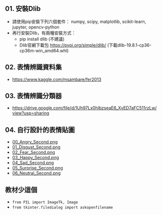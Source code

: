 ## 01. 安裝Dlib
* 請使用pip安裝下列六個套件： numpy, scipy, matplotlib, scikit-learn, jupyter, opencv-python
* 再行安裝Dlib，有兩種安裝方式：
  * pip install dlib (不建議)
  * Dlib官網下載包 https://pypi.org/simple/dlib/ (下載dlib-19.8.1-cp36-cp36m-win_amd64.whl)

## 02. 表情辨識資料集
* https://www.kaggle.com/msambare/fer2013

## 03. 表情辨識分類器
* https://drive.google.com/file/d/1Uh97Lx0hIbzseaE6_XvED7aFC511rzLw/view?usp=sharing

## 04. 自行設計的表情貼圖
* [00_Angry_Second.png](https://drive.google.com/file/d/1B69EBbyb8Lrpaw6rJSGekV7MlVxowfOc/view?usp=sharing)
* [01_Disgust_Second.png](https://drive.google.com/file/d/1ERJv5UpJMwoik7IMUSvcJgGxF4Fw7fcc/view?usp=sharing)
* [02_Fear_Second.png](https://drive.google.com/file/d/1QTccu9foEcQuOq1ymx5gSQbBL00al8xm/view?usp=sharing)
* [03_Happy_Second.png](https://drive.google.com/file/d/1rLJGxEmvpv_k2FjCnfl94Uhh7u_n6YjW/view?usp=sharing)
* [04_Sad_Second.png](https://drive.google.com/file/d/1bAs4DsymyrRZ8WT5boTDeXYHTmqTuoHD/view?usp=sharing)
* [05_Surprise_Second.png](https://drive.google.com/file/d/1RJo_01U9g_tx4_NDmkAEzgLb4-e7jyPu/view?usp=sharing)
* [06_Neutral_Second.png](https://drive.google.com/file/d/16ysFBwZ44_GT7j_spDlfIXgP9QEKNunX/view?usp=sharing)

## 教材少這個 
* `from PIL import ImageTk, Image `
* `from tkinter.filedialog import askopenfilename`
